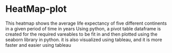 # HeatMap-plot
This heatmap shows the  average life expectancy of five different continents in a given period of time in years
Using python, a pivot table dataframe is created for the required vareables to be fit in
and then plotted using the seaborn library in python.
it is also visualized using tableau, and it is more faster and easier using tableau
